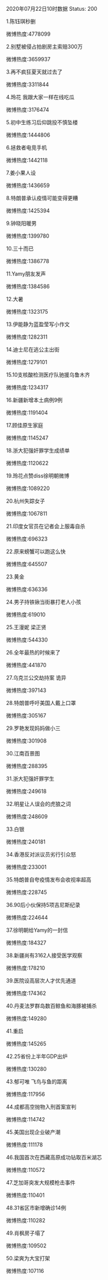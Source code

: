 2020年07月22日10时数据
Status: 200

1.陈钰琪秒删

微博热度:4778099

2.别墅被侵占拍剧房主索赔300万

微博热度:3659937

3.再不疯狂夏天就过去了

微博热度:3311844

4.玲花 我跟大家一样在线吃瓜

微博热度:3176474

5.初中生练习后仰跳投不慎坠楼

微博热度:1444806

6.拯救者电竞手机

微博热度:1442118

7.姜小果人设

微博热度:1436659

8.特朗普承认疫情可能变得更糟

微博热度:1425394

9.钟晓阳暖男

微博热度:1399780

10.三十而已

微博热度:1386778

11.Yamy朋友发声

微博热度:1384586

12.大暑

微博热度:1323175

13.伊能静为蓝盈莹写小作文

微博热度:1282311

14.迪士尼在逃公主出街

微博热度:1279101

15.10支核酸检测医疗队驰援乌鲁木齐

微博热度:1234317

16.新疆新增本土病例9例

微博热度:1191404

17.顾佳原生家庭

微博热度:1145247

18.浙大犯强奸罪学生成绩单

微博热度:1120622

19.玲花点赞diss徐明朝微博

微博热度:1089220

20.杭州失踪女子

微博热度:1067811

21.印度女官员在记者会上服毒自杀

微博热度:696323

22.原来螃蟹可以跑这么快

微博热度:645507

23.黄金

微博热度:636336

24.男子持铁锹当街暴打老人小孩

微博热度:619010

25.王漫妮 梁正贤

微博热度:544330

26.全年最热的时候来了

微博热度:441870

27.乌克兰公交劫持案 诡异

微博热度:397143

28.特朗普呼吁美国人戴上口罩

微博热度:305167

29.罗艳发现妈妈做小三

微博热度:301908

30.江南百景图

微博热度:288395

31.浙大犯强奸罪学生

微博热度:249618

32.明星让人误会的虎狼之词

微博热度:248609

33.白银

微博热度:240181

34.香港反对派议员劣行引众怒

微博热度:233001

35.特朗普自夸疫情发布会收视率超高

微博热度:228745

36.90后小伙保持5项吉尼斯纪录

微博热度:224644

37.徐明朝给Yamy的一封信

微博热度:184327

38.新疆尚有3162人接受医学观察

微博热度:178210

39.医院设高层次人才优先通道

微博热度:174362

40.丹麦法罗群岛数百鲸鱼和海豚被捕杀

微博热度:149280

41.重启

微博热度:145265

42.25省份上半年GDP出炉

微博热度:130280

43.郁可唯 飞鸟与鱼的距离

微博热度:117956

44.成都高空抛物入刑首案宣判

微博热度:114742

45.美国出现企业破产潮

微博热度:111178

46.我国首次在西藏高原成功钻取百米湖芯

微博热度:110572

47.芝加哥突发大规模枪击事件

微博热度:110401

48.31省区市新增确诊14例

微博热度:110282

49.肖枫房子塌了

微博热度:109502

50.梁爽为大宝打架

微博热度:107116

